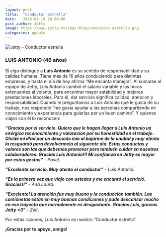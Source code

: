 ```yaml
---
layout: post
title:  "Conductor estrella"
date:   2018-07-10 10:00:00
post_author: Jetty
image: https://www.jetty.mx/imgs-blog/conductor-estrella.png
categories: update
---
```


![Jetty - Conductor estrella]({{site.baseurl}}/imgs-blog/conductor-estrella.png)

<h3>LUIS ANTONIO (46 años)</h3>

Si algo distingue a <b>Luis Antonio</b> es su sentido de responsabilidad y su calidez humana. Tiene más de 16 años conduciendo para distintas empresas, y hasta el día de hoy afirma “Me encanta manejar”. Al sumarse al equipo de Jetty, Luis Antonio cambió el salario variable y las horas extenuantes al volante, para encontrar mayor estabilidad y mejores prestaciones laborales. Para él, dar servicio significa calidad, atención y responsabilidad. Cuando le preguntamos a Luis Antonio qué le gusta de su trabajo, nos respondió “me gusta ayudar a las personas compartiendo mi conocimiento y experiencia para guiarlas por un buen camino”. Y quienes viajan con él lo reconocen:

<b><i>“Gracias por el servicio. Quiero que le hagan llegar a Luis Antonio un enérgico reconocimiento y valoración por su honestidad en el trabajo. Olvidé mi iPad por un descuido mío al bajarme de la unidad y muy atento la resguardó para devolvérmela al siguiente dia. Estas conductas y valores son las que debemos promover pero también cuidar en nuestros colaboradores. Gracias Luis Antonio!!! Mi confianza en Jetty es mayor por estos gestos”</i></b> - <i>Pavel.</i>

<b><i>“Excelente servicio. Muy atento el conductor”</i></b> - <i>Luis Antonio.</i>

<b><i>“Es la primera vez que viajo con ustedes y me encantó el servicio. Gracias!!”</i></b> - <i>Ana Laura.</i>

<b><i>“Excelente! La atención fue muy buena y la conducción también. Las camionetas están en muy buenas condiciones y pude descansar mucho en ese trayecto que normalmente es desgastante. Gracias Luis, gracias Jetty <3”</i></b> - <i>Zelt.</i>

<div class="text-center">
  <p>Por estas razones, Luis Antonio es nuestro “Conductor estrella”.</p>
  <p><b>¡Gracias por tu apoyo, amigo!</b></p>
</div>
